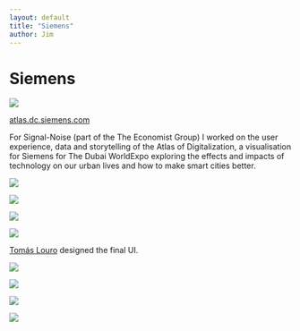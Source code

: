 ```yaml
---
layout: default
title: "Siemens"
author: Jim
---
```


# Siemens

![]({{site.url}}assets/images/siemens-1.png)

[atlas.dc.siemens.com](atlas.dc.siemens.com)

For Signal-Noise (part of the The Economist Group) I worked on the user experience, data and storytelling of the Atlas of Digitalization, a visualisation for Siemens for The Dubai WorldExpo exploring the effects and impacts of technology on our urban lives and how to make smart cities better.

![]({{site.url}}assets/images/siemens-wireframe-1.png)

![]({{site.url}}assets/images/siemens-wireframe-2.png)

![]({{site.url}}assets/images/siemens-wireframe-3.png)

![]({{site.url}}assets/images/siemens-wireframe-4.png)

[Tomás Louro](https://www.linkedin.com/in/tomás-louro-573a5846/) designed the final UI.

![]({{site.url}}assets/images/siemens-2.jpg)

![]({{site.url}}assets/images/siemens-3.png)

![]({{site.url}}assets/images/siemens-4.png)

![]({{site.url}}assets/images/siemens-5.png)
